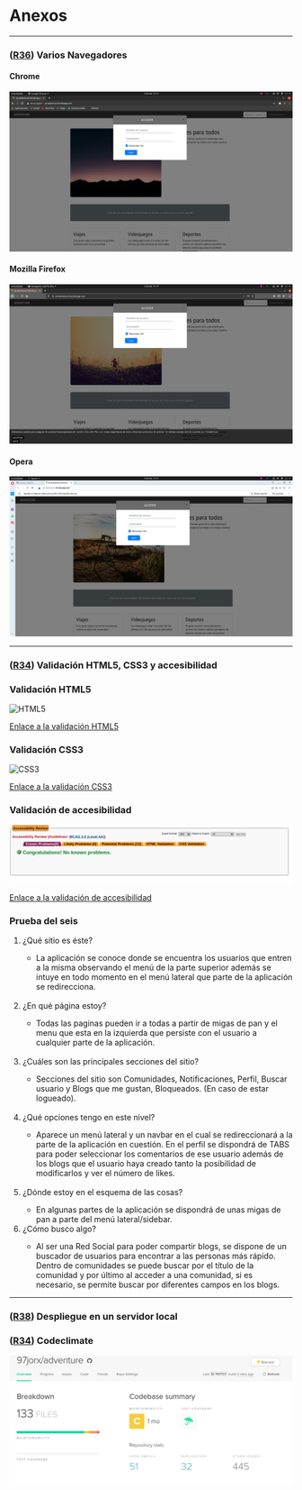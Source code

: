 # Anexos

---
### **([R36]()) Varios Navegadores**

#### Chrome
![Google Chrome](images/login-chrome.png)

#### Mozilla Firefox
![Mozilla Firefox](images/login-firefox.png)

#### Opera
![Opera](images/login-opera.png)

---

### **([R34]()) Validación HTML5, CSS3 y accesibilidad**

### Validación HTML5
![HTML5](images/validación-html.png)

[Enlace a la validación HTML5]()

### Validación CSS3
![CSS3](images/validación-css3.png)



[Enlace a la validación CSS3]()

### Validación de accesibilidad
![Accesibilidad](images/accesibilidad.png)

[Enlace a la validación de accesibilidad]()


### Prueba del seis

<ol>
<li>¿Qué sitio es éste?</li>
  <ul>
    <li>
        La aplicación se conoce donde se encuentra los usuarios que entren a la misma observando el menú de la parte superior además se intuye en todo momento en el menú lateral que parte de la aplicación se redirecciona. 
   </li>
 </ul>
<br>
<li>¿En qué página estoy?</li>
    <ul>
        <li>
        Todas las paginas pueden ir a todas a partir de migas de pan y el menu que esta en la izquierda que persiste con el usuario a cualquier parte de la aplicación.
       </li>
  </ul>
<br>
    <li>¿Cuáles son las principales secciones del sitio?</li>
<ul>
    <li>
        Secciones del sitio son Comunidades, Notificaciones, Perfil, Buscar usuario y Blogs que me gustan, Bloqueados. (En caso de estar logueado).
    </li>
</ul>
<br>

<li>¿Qué opciones tengo en este nivel?</li>
<ul>
    <li>Aparece un menú lateral y un navbar en el cual se redireccionará a la parte de la aplicación en cuestión. En el perfil se dispondrá de TABS para poder seleccionar los comentarios de ese usuario además de los blogs que el usuario haya creado tanto la posibilidad de modificarlos y ver el número de likes.</li>
</ul>
<br>

<li>¿Dónde estoy en el esquema de las cosas?</li>
<ul>
  <li> 
    En algunas partes de la aplicación se dispondrá de unas migas de pan a parte del menú lateral/sidebar.
 </li>
</ul>
<li>¿Cómo busco algo?</li>
<ul>
    <li>
        Al ser una Red Social para poder compartir blogs, se dispone de un buscador de usuarios para encontrar a las personas más rápido. Dentro de comunidades se puede buscar por el título de la comunidad y por último al acceder a una comunidad, si es necesario, se permite buscar por diferentes campos en los blogs.
   </li>
</ul>
</ol>

---

### **([R38]()) Despliegue en un servidor local**


### **([R34]()) Codeclimate**
![codeclimate](images/codeclimate.png)